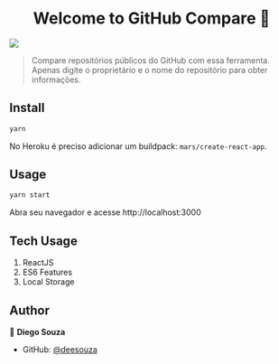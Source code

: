 <h1 align="center">Welcome to GitHub Compare 👋</h1>
<p>
  <img src="https://img.shields.io/badge/version-0.1.0-blue.svg?cacheSeconds=2592000" />
</p>

> Compare repositórios públicos do GitHub com essa ferramenta. Apenas digite o proprietário e o nome do repositório para obter informações.

## Install

```sh
yarn
```

No Heroku é preciso adicionar um buildpack: `mars/create-react-app`.

## Usage

```sh
yarn start
```
Abra seu navegador e acesse http://localhost:3000

## Tech Usage

1. ReactJS
2. ES6 Features
3. Local Storage

## Author

👤 **Diego Souza**

* GitHub: [@deesouza](https://github.com/deesouza)
